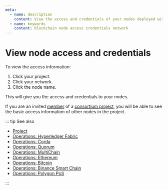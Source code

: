 ```yaml
---
meta:
  - name: description
    content: View the access and credentials of your nodes deployed with the Chainstack managed blockchain services.
  - name: keywords
    content: blockchain node access credentials network
---
```


# View node access and credentials

To view the access information:

1. Click your project.
1. Click your network.
1. Click the node name.

This will give you the access and credentials to your nodes.

If you are an invited [member](/glossary/member) of a [consortium project](/glossary/consortium-project), you will be able to see the basic access information of other nodes in the project.

::: tip See also

* [Project](/glossary/project)
* [Operations: Hyperledger Fabric](/operations/fabric/)
* [Operations: Corda](/operations/corda/)
* [Operations: Quorum](/operations/quorum/)
* [Operations: MultiChain](/operations/multichain/)
* [Operations: Ethereum](/operations/ethereum/)
* [Operations: Bitcoin](/operations/bitcoin/)
* [Operations: Binance Smart Chain](/operations/bsc/)
* [Operations: Polygon PoS](/operations/polygon/)

:::
